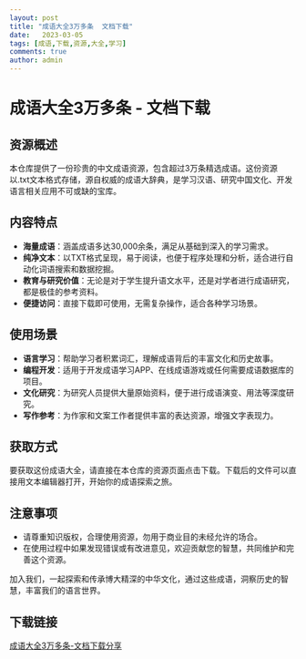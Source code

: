 ```yaml
---
layout: post
title: "成语大全3万多条  文档下载"
date:   2023-03-05
tags: [成语,下载,资源,大全,学习]
comments: true
author: admin
---
```

# 成语大全3万多条 - 文档下载

## 资源概述
本仓库提供了一份珍贵的中文成语资源，包含超过3万条精选成语。这份资源以.txt文本格式存储，源自权威的成语大辞典，是学习汉语、研究中国文化、开发语言相关应用不可或缺的宝库。

## 内容特点
- **海量成语**：涵盖成语多达30,000余条，满足从基础到深入的学习需求。
- **纯净文本**：以TXT格式呈现，易于阅读，也便于程序处理和分析，适合进行自动化词语搜索和数据挖掘。
- **教育与研究价值**：无论是对于学生提升语文水平，还是对学者进行成语研究，都是极佳的参考资料。
- **便捷访问**：直接下载即可使用，无需复杂操作，适合各种学习场景。

## 使用场景
- **语言学习**：帮助学习者积累词汇，理解成语背后的丰富文化和历史故事。
- **编程开发**：适用于开发成语学习APP、在线成语游戏或任何需要成语数据库的项目。
- **文化研究**：为研究人员提供大量原始资料，便于进行成语演变、用法等深度研究。
- **写作参考**：为作家和文案工作者提供丰富的表达资源，增强文字表现力。

## 获取方式
要获取这份成语大全，请直接在本仓库的资源页面点击下载。下载后的文件可以直接用文本编辑器打开，开始你的成语探索之旅。

## 注意事项
- 请尊重知识版权，合理使用资源，勿用于商业目的未经允许的场合。
- 在使用过程中如果发现错误或有改进意见，欢迎贡献您的智慧，共同维护和完善这个资源。

加入我们，一起探索和传承博大精深的中华文化，通过这些成语，洞察历史的智慧，丰富我们的语言世界。

## 下载链接

[成语大全3万多条-文档下载分享](https://pan.quark.cn/s/717d833a47e3)